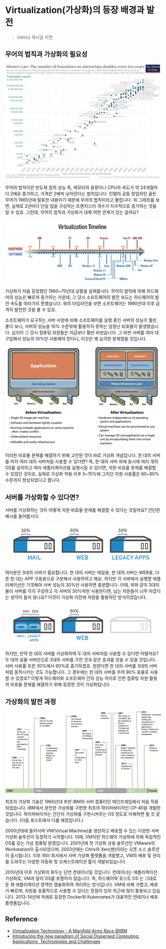 # Virtualization(가상화)의 등장 배경과 발전

> tistory 게시글 이전
 
## 무어의 법칙과 가상화의 필요성

![](images/2021-10-23-22-07-10.png)

무어의 법칙이란 반도체 칩의 성능 즉, 메모리의 용량이나 CPU의 속도가 약 24개월마다 2배로 증가하고, 가격은 2배씩 낮아진다는 법칙입니다. 인텔의 공동 창업자인 골든 무어가 1965년에 발표한 내용이기 때문에 무어의 법칙이라고 불립니다. 위 그래프를 보면, 실제로 2년마다 단일 칩을 구성하는 트랜지스터 개수가 지수적으로 증가하는 것을 알 수 있죠. 그런데, 무어의 법칙과 가상화가 대체 어떤 관계가 있는 걸까요?

![](images/2021-10-23-22-07-31.png)

가상화가 처음 등장했던 1960~70년대 상황을 살펴봅시다. 무어의 법칙에 의해 하드웨어의 성능은 빠르게 증가하는 가운데, 그 당시 소프트웨어의 발전 속도는 하드웨어의 발전 속도를 따라가지 못했습니다. 위의 타임라인을 보면 소프트웨어는 1990년대 이후 급격히 발전한 것을 볼 수 있죠.
 
소프트웨어가 요구하는 서버 사양에 비해 소프트웨어를 실행 중인 서버의 성능이 훨씬 좋다 보니, 서버의 성능을 10% 수준밖에 활용하지 못하는 엄청난 비효율이 발생했습니다. 심지어 그 당시 컴퓨팅 자원들은 지금보다 훨씬 비쌌습니다. 그 비싼 서버를 여러 대 구입해서 성능의 10%만 사용해야 한다니, 이것은 꽤 심각한 문제였을 것입니다.
 
![](images/2021-10-23-22-07-45.png)

이러한 비효율 문제를 해결하기 위해 고안된 것이 바로 가상화 개념입니다. 한 대의 서버를 마치 여러 대의 서버처럼 사용할 수 있다면? 즉, 한 대의 서버 위에 동시에 여러 개의 OS를 설치하고 여러 애플리케이션을 실행시킬 수 있다면, 자원 비효율 문제를 해결할 수 있었던 것이죠. 실제로 가상화 적용 이후 5~15%에 그치던 자원 사용률은 60~80% 수준까지 향상되었다고 합니다.
 
## 서버를 가상화할 수 있다면?

서버를 가상화하는 것이 어떻게 자원 비효율 문제를 해결할 수 있다는 것일까요? 간단한 예시를 들어봅시다. 

![](images/2021-10-23-22-08-01.png)

여러분은 3대의 서버가 필요합니다. 한 대의 서버는 메일용, 한 대의 서버는 WEB용, 다른 한 대는 APP 구동용으로 구분해서 사용하려고 해요. 하지만 각 서버에서 실행할 애플리케이션은 기껏해야 서버 성능의 30%만 사용하면 충분합니다. 이때, 위와 같이 3대의 물리 서버를 각각 구성하고 각 서버의 30%씩만 사용한다면, 남는 자원들이 너무 아깝다는 생각이 들지 않나요? 이것이 가상화 이전에 자원을 활용하던 방식이었습니다.

![](images/2021-10-23-22-08-21.png)

하지만, 만약 한 대의 서버를 가상화하여 두 대의 서버처럼 사용할 수 있다면 어떨까요? 두 대의 실물 서버만으로 3대의 서버를 가진 것과 같은 효과를 얻을 수 있을 것입니다. 서버 사용률 또한 30%에서 60%로 증가하겠죠. 원한다면 한 대의 서버를 3대의 서버처럼 동작시키는 것도 가능합니다. 그 경우에는 한 대의 서버를 무려 90% 효율로 사용할 수 있겠죠? 이렇게 하드웨어와 소프트웨어 간의 성능 차이로 인한 컴퓨팅 자원 활용의 비효율 문제를 해결하기 위해 등장한 것이 가상화입니다.
 
## 가상화의 발전 과정

![](images/2021-10-23-22-08-47.png)

최초의 가상화 기술은 1960년대 후반 IBM의 서버 컴퓨터인 메인프레임에서 처음 적용되었습니다. IBM에서 완전한 가상화를 구현한 최초의 하이퍼바이저인 CP-40을 개발한 것입니다. 하이퍼바이저는 간단히 가상화를 구현시켜주는 OS 정도로 이해하면 될 것 같습니다. (다음 포스트에서 다룰 예정입니다.)
 
2000년대에 들어서며 VM(Virtual Machine)을 생성하고 배포할 수 있는 다양한 서버 가상화 솔루션이 등장하기 시작합니다. 이때, VM이란 하드웨어 가상화에 의해 독립적인 OS를 갖는 가상 컴퓨팅 환경입니다. 2001년에 첫 가상화 상용 솔루션인 VMware의 Workstation이 출시되었으며, 2003년에는 Citrix의 Xen(젠)이라는 오픈 소스 솔루션이 출시됩니다. 이후 여러 회사에서 서버 가상화 플랫폼을 개발했고, VM의 배포 및 관리를 도와주는 다양한 자동화 및 오케스트레이션 툴이 개발되었습니다.
 
2010년대 이후 가상화의 화두는 단연 컨테이너일 것입니다. 컨테이너는 애플리케이션 가상화로, VM과 달리 OS를 포함하지 않습니다. 즉, 하드웨어와 호스트 OS 는 그대로 둔 채 애플리케이션 영역만 캡슐화하여 격리하는 방식입니다. VM에 비해 가볍고, 배포가 빠르며, 자원을 효율적으로 사용할 수 있다는 장점이 있어 최근에 많이 활용되고 있습니다. 2013-14년에 차례로 등장한 Docker와 Kubernetes가 대표적인 컨테이너 배포 플랫폼입니다.

## Reference

- [Virtualization Technology - A Manifold Arms Race @IBM](https://www.first.org/resources/papers/conference2008/warfield-michael-slides.pdf)
- [Introducing the new paradigm of Social Dispersed Computing: Applications, Technologies and Challenges](https://www.researchgate.net/publication/325536281_Introducing_the_new_paradigm_of_Social_Dispersed_Computing_Applications_Technologies_and_Challenges)